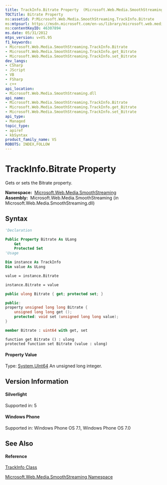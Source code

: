 ```yaml
---
title: TrackInfo.Bitrate Property  (Microsoft.Web.Media.SmoothStreaming)
TOCTitle: Bitrate Property
ms:assetid: P:Microsoft.Web.Media.SmoothStreaming.TrackInfo.Bitrate
ms:mtpsurl: https://msdn.microsoft.com/en-us/library/microsoft.web.media.smoothstreaming.trackinfo.bitrate(v=VS.95)
ms:contentKeyID: 46307894
ms.date: 05/31/2012
mtps_version: v=VS.95
f1_keywords:
- Microsoft.Web.Media.SmoothStreaming.TrackInfo.Bitrate
- Microsoft.Web.Media.SmoothStreaming.TrackInfo.get_Bitrate
- Microsoft.Web.Media.SmoothStreaming.TrackInfo.set_Bitrate
dev_langs:
- CSharp
- JScript
- VB
- FSharp
- c++
api_location:
- Microsoft.Web.Media.SmoothStreaming.dll
api_name:
- Microsoft.Web.Media.SmoothStreaming.TrackInfo.Bitrate
- Microsoft.Web.Media.SmoothStreaming.TrackInfo.get_Bitrate
- Microsoft.Web.Media.SmoothStreaming.TrackInfo.set_Bitrate
api_type:
- Managed
topic_type:
- apiref
- kbSyntax
product_family_name: VS
ROBOTS: INDEX,FOLLOW
---
```


# TrackInfo.Bitrate Property

Gets or sets the Bitrate property.

**Namespace:**  [Microsoft.Web.Media.SmoothStreaming](microsoft-web-media-smoothstreaming-namespace_1.md)  
**Assembly:**  Microsoft.Web.Media.SmoothStreaming (in Microsoft.Web.Media.SmoothStreaming.dll)

## Syntax

``` vb
'Declaration

Public Property Bitrate As ULong
    Get
    Protected Set
'Usage

Dim instance As TrackInfo
Dim value As ULong

value = instance.Bitrate

instance.Bitrate = value
```

``` csharp
public ulong Bitrate { get; protected set; }
```

``` c++
public:
property unsigned long long Bitrate {
    unsigned long long get ();
    protected: void set (unsigned long long value);
}
```

``` fsharp
member Bitrate : uint64 with get, set
```

``` jscript
function get Bitrate () : ulong
protected function set Bitrate (value : ulong)
```

#### Property Value

Type: [System.UInt64](https://msdn.microsoft.com/en-us/library/06cf7918\(v=vs.95\))  
An unsigned long integer.

## Version Information

#### Silverlight

Supported in: 5  

#### Windows Phone

Supported in: Windows Phone OS 7.1, Windows Phone OS 7.0  

## See Also

#### Reference

[TrackInfo Class](trackinfo-class-microsoft-web-media-smoothstreaming_1.md)

[Microsoft.Web.Media.SmoothStreaming Namespace](microsoft-web-media-smoothstreaming-namespace_1.md)

